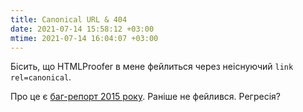 ```yaml
---
title: Canonical URL & 404
date: 2021-07-14 15:58:12 +03:00
mtime: 2021-07-14 16:04:07 +03:00
---
```


Бісить, що HTMLProofer в мене фейлиться через неіснуючий `link rel=canonical`.

Про це є [баг-репорт 2015 року][1]. Раніше не фейлився. Регресія?

[1]: https://github.com/gjtorikian/html-proofer/issues/170
